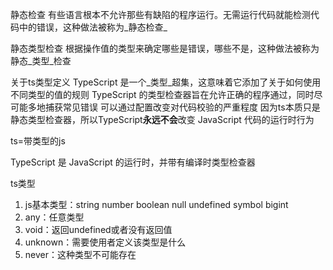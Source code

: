 
静态检查
有些语言根本不允许那些有缺陷的程序运行。无需运行代码就能检测代码中的错误，这种做法被称为_静态检查_

静态类型检查
根据操作值的类型来确定哪些是错误，哪些不是，这种做法被称为静态_类型_检查

关于ts类型定义
TypeScript 是一个_类型_超集，这意味着它添加了关于如何使用不同类型的值的规则
TypeScript 的类型检查器旨在允许正确的程序通过，同时尽可能多地捕获常见错误
可以通过配置改变对代码校验的严重程度
因为ts本质只是静态类型检查器，所以TypeScript**永远不会**改变 JavaScript 代码的运行时行为

ts=带类型的js

TypeScript 是 JavaScript 的运行时，并带有编译时类型检查器

ts类型
1. js基本类型：string number boolean null undefined symbol bigint
2. any：任意类型
3. void：返回undefined或者没有返回值
4. unknown：需要使用者定义该类型是什么
5. never：这种类型不可能存在